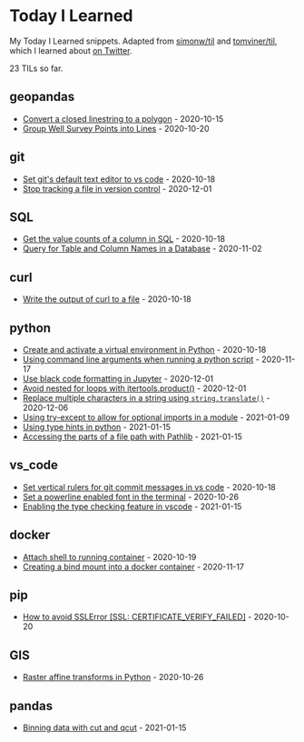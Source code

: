 # Today I Learned

My Today I Learned snippets. Adapted from [simonw/til](https://github.com/simonw/til) and [tomviner/til](https://github.com/timviner/til), which I learned about [on Twitter](https://twitter.com/vboykis/status/1312024421964578822?s=20).

<!-- count starts -->23<!-- count ends --> TILs so far.

<!-- index starts -->
## geopandas

* [Convert a closed linestring to a polygon](https://github.com/mharty3/til/blob/master/geopandas/close-linestring-polygon.md) - 2020-10-15
* [Group Well Survey Points into Lines](https://github.com/mharty3/til/blob/master/geopandas/group-points-to-lines.md) - 2020-10-20

## git

* [Set git's default text editor to vs code](https://github.com/mharty3/til/blob/master/git/set-default-editor.md) - 2020-10-18
* [Stop tracking a file in version control](https://github.com/mharty3/til/blob/master/git/remove-file-from-tracking.md) - 2020-12-01

## SQL

* [Get the value counts of a column in SQL](https://github.com/mharty3/til/blob/master/SQL/value-counts-of-a-column.md) - 2020-10-18
* [Query for Table and Column Names in a Database](https://github.com/mharty3/til/blob/master/SQL/query-tables-and-columns.md) - 2020-11-02

## curl

* [Write the output of curl to a file](https://github.com/mharty3/til/blob/master/curl/curl-write-to-file.md) - 2020-10-18

## python

* [Create and activate a virtual environment in Python](https://github.com/mharty3/til/blob/master/python/create-and-activate-venv.md) - 2020-10-18
* [Using command line arguments when running a python script](https://github.com/mharty3/til/blob/master/python/python-comand-line-arguments.md) - 2020-11-17
* [Use black code formatting in Jupyter](https://github.com/mharty3/til/blob/master/python/black-code-formatting-in-jupyter.md) - 2020-12-01
* [Avoid nested for loops with itertools.product()](https://github.com/mharty3/til/blob/master/python/itertools-product.md) - 2020-12-01
* [Replace multiple characters in a string using `string.translate()`](https://github.com/mharty3/til/blob/master/python/string-translate.md) - 2020-12-06
* [Using try-except to allow for optional imports in a module](https://github.com/mharty3/til/blob/master/python/optional-imports.md) - 2021-01-09
* [Using type hints in python](https://github.com/mharty3/til/blob/master/python/type-hinting.md) - 2021-01-15
* [Accessing the parts of a file path with Pathlib](https://github.com/mharty3/til/blob/master/python/path-parts-in-pathlib.md) - 2021-01-15

## vs_code

* [Set vertical rulers for git commit messages in vs code](https://github.com/mharty3/til/blob/master/vs_code/vertical-rulers-for-git-commit-messages.md) - 2020-10-18
* [Set a powerline enabled font in the terminal](https://github.com/mharty3/til/blob/master/vs_code/powerline-font-terminal.md) - 2020-10-26
* [Enabling the type checking feature in vscode](https://github.com/mharty3/til/blob/master/vs_code/pylance-type-checking.md) - 2021-01-15

## docker

* [Attach shell to running container](https://github.com/mharty3/til/blob/master/docker/attach-shell-to-running-container.md) - 2020-10-19
* [Creating a bind mount into a docker container](https://github.com/mharty3/til/blob/master/docker/bind-mounts.md) - 2020-11-17

## pip

* [How to avoid SSLError [SSL: CERTIFICATE_VERIFY_FAILED]](https://github.com/mharty3/til/blob/master/pip/SSL-verify.md) - 2020-10-20

## GIS

* [Raster affine transforms in Python](https://github.com/mharty3/til/blob/master/GIS/raster-affine-transforms.md) - 2020-10-26

## pandas

* [Binning data with cut and qcut](https://github.com/mharty3/til/blob/master/pandas/binning-data.md) - 2021-01-15
<!-- index ends -->
